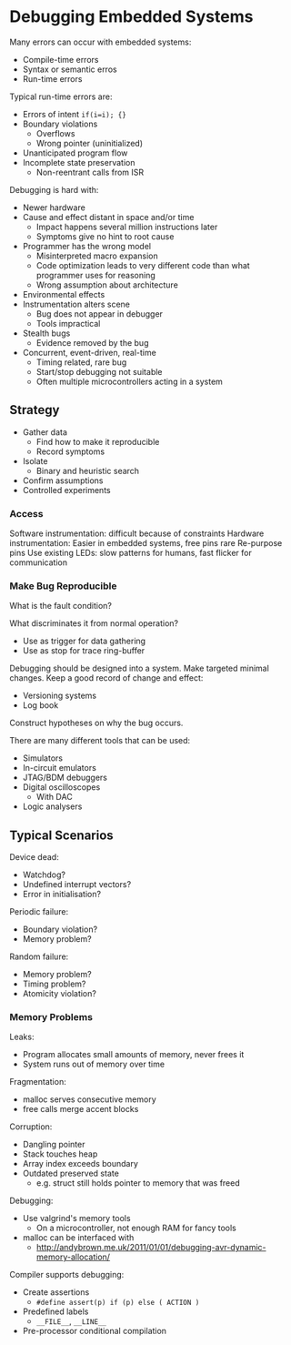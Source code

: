 # Debugging Embedded Systems

Many errors can occur with embedded systems:

*  Compile-time errors
  * Syntax or semantic erros
* Run-time errors

Typical run-time errors are:

* Errors of intent `if(i=i); {}`
* Boundary violations
  * Overflows
  * Wrong pointer (uninitialized)
* Unanticipated program flow
* Incomplete state preservation
  * Non-reentrant calls from ISR

Debugging is hard with:

* Newer hardware
* Cause and effect distant in space and/or time
  * Impact happens several million instructions later
  * Symptoms give no hint to root cause
* Programmer has the wrong model
  * Misinterpreted macro expansion
  * Code optimization leads to very different code than what programmer uses for reasoning
  * Wrong assumption about architecture
* Environmental effects
* Instrumentation alters scene
  * Bug does not appear in debugger
  * Tools impractical
* Stealth bugs
  * Evidence removed by the bug
* Concurrent, event-driven, real-time
  * Timing related, rare bug
  * Start/stop debugging not suitable
  * Often multiple microcontrollers acting in a system

## Strategy

* Gather data
  * Find how to make it reproducible
  * Record symptoms
* Isolate
  * Binary and heuristic search
* Confirm assumptions
* Controlled experiments

### Access

Software instrumentation: difficult because of constraints
Hardware instrumentation: Easier in embedded systems, free pins rare
Re-purpose pins
Use existing LEDs: slow patterns for humans, fast flicker for communication

### Make Bug Reproducible

What is the fault condition?

What discriminates it from normal operation?

* Use as trigger for data gathering
* Use as stop for trace ring-buffer

Debugging should be designed into a system.
Make targeted minimal changes.
Keep a good record of change and effect:

* Versioning systems
* Log book

Construct hypotheses on why the bug occurs.

There are many different tools that can be used:

* Simulators
* In-circuit emulators
* JTAG/BDM debuggers
* Digital oscilloscopes
  * With DAC
* Logic analysers

## Typical Scenarios

Device dead:

* Watchdog?
* Undefined interrupt vectors?
* Error in initialisation?

Periodic failure:

* Boundary violation?
* Memory problem?

Random failure:

* Memory problem?
* Timing problem?
* Atomicity violation?

### Memory Problems

Leaks:

* Program allocates small amounts of memory, never frees it
* System runs out of memory over time

Fragmentation:

* malloc serves consecutive memory
* free calls merge accent blocks

Corruption:

* Dangling pointer
* Stack touches heap
* Array index exceeds boundary
* Outdated preserved state
  * e.g. struct still holds pointer to memory that was freed

Debugging:

* Use valgrind's memory tools
  * On a microcontroller, not enough RAM for fancy tools
* malloc can be interfaced with
  * http://andybrown.me.uk/2011/01/01/debugging-avr-dynamic-memory-allocation/

Compiler supports debugging:

* Create assertions
  * `#define assert(p) if (p) else ( ACTION )`
* Predefined labels
  * `__FILE__`, `__LINE__`
* Pre-processor conditional compilation